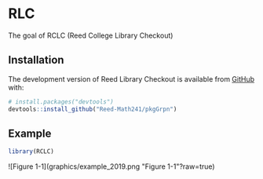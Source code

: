 
<!-- README.md is generated from README.Rmd. Please edit that file -->

<!-- You'll still need to render `README.Rmd` regularly, to keep `README.md` up-to-date. `devtools::build_readme()` is handy for this.  -->

# RLC

<!-- badges: start -->

<!-- badges: end -->

The goal of RCLC (Reed College Library Checkout)

## Installation

The development version of Reed Library Checkout is available from
[GitHub](https://github.com/Reed-Math241/pkgGrpn) with:

``` r
# install.packages("devtools")
devtools::install_github("Reed-Math241/pkgGrpn")
```

## Example

``` r
library(RCLC)
```

![Figure 1-1](graphics/example_2019.png "Figure 1-1"?raw=true)
